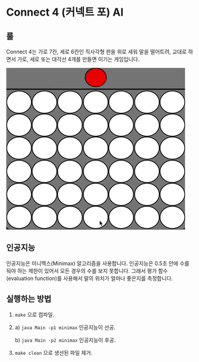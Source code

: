 # Connect 4 (커넥트 포) AI

## 룰

Connect 4는 가로 7칸, 세로 6칸인 직사각형 판을 위로 세워 말을 떨어트려, 교대로 하면서 가로, 세로 또는 대각선 4개를 만들면 이기는 게임입니다.

![gameplay](gameplay.gif)

## 인공지능

인공지능은 미니맥스(Minimax) 알고리즘을 사용합니다. 인공지능은 0.5초 안에 수를 둬야 하는 제한이 있어서 모든 경우의 수를 보지 못합니다. 그래서 평가 함수(evaluation function)를 사용해서 말의 위치가 얼마나 좋은지를 측정합니다.

## 실행하는 방법

1. `make` 으로 컴파일.

2. a) `java Main -p1 minimax` 인공지능이 선공.

   b) `java Main -p2 minimax` 인공지능이 후공.

3. `make clean` 으로 생선된 파일 제거.
